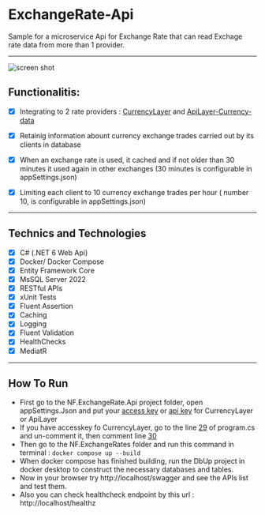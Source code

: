 # ExchangeRate-Api
Sample for a microservice Api for Exchange Rate that can read Exchage rate data from more than 1 provider.

---
![screen shot](https://github.com/navidfaridi/ExchangeRate-Api/blob/main/execution-01.png)
## Functionalitis:

-  [x] Integrating to 2 rate providers : [CurrencyLayer]( https://currencylayer.com/ ) and [ApiLayer-Currency-data]( https://apilayer.com/marketplace/currency_data-api)

- [x] Retainig information abount currency exchange trades carried out by its clients in database
- [x] When an exchange rate is used, it cached and if not older than 30 minutes it used again in other exchanges (30 minutes is configurable in appSettings.json)
- [x] Limiting each client to 10 currency exchange trades per hour ( number 10, is configurable in appSettings.json)

---

## Technics and Technologies

- [x] C# (.NET 6 Web Api)
- [x] Docker/ Docker Compose
- [x] Entity Framework Core
- [x] MsSQL Server 2022
- [x] RESTful APIs
- [x] xUnit Tests
- [x] Fluent Assertion
- [x] Caching
- [x] Logging
- [x] Fluent Validation
- [x] HealthChecks
- [x] MediatR

---

## How To Run

- First go to the NF.ExchangeRate.Api project folder, open appSettings.Json and put your [access key](https://github.com/navidfaridi/ExchangeRate-Api/blob/main/NF.ExchangeRates/src/NF.ExchangeRates.Api/appsettings.json#L17) or [api key](https://github.com/navidfaridi/ExchangeRate-Api/blob/main/NF.ExchangeRates/src/NF.ExchangeRates.Api/appsettings.json#L22) for CurrencyLayer or ApiLayer
- If you have accesskey fo CurrencyLayer, go to the line [29](https://github.com/navidfaridi/ExchangeRate-Api/blob/main/NF.ExchangeRates/src/NF.ExchangeRates.Api/Program.cs#L29) of program.cs and un-comment it, then comment line [30](https://github.com/navidfaridi/ExchangeRate-Api/blob/main/NF.ExchangeRates/src/NF.ExchangeRates.Api/Program.cs#L30)
- Then go to the NF.ExchangeRates folder and run this command in terminal : `docker compose up --build`
- When docker compose has finished building, run the DbUp project in docker desktop to construct the necessary databases and tables.
- Now in your browser try http://localhost/swagger and see the APIs list and test them.
- Also you can check healthcheck endpoint by this url : http://localhost/healthz
